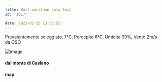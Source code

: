 ```yaml
---
title: Half marathon solo test
id: '1617'

date: 2021-01-25 13:55:52
---
```


Prevalentemente soleggiato, 7°C, Percepito 6°C, Umidità 39%, Vento 2m/s da OSO

![image](/images/2021/08/IMG_3425_hu49881d340df954f9cf65ecf91fed1b2a_333794_700x0_resize_q75_box.jpg)

#### dal monte di Caslano

<!-- ![image](/images/2021/08/20210125-activity-map_hucc3f9ae410db1930f6a91cb38731d4a8_89145_700x0_resize_box_3.png) -->

#### map
